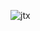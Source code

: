 
![jtx](https://user-images.githubusercontent.com/82738922/183626982-f1679ed9-64e5-4504-abe3-6e8c64d3538c.png)
